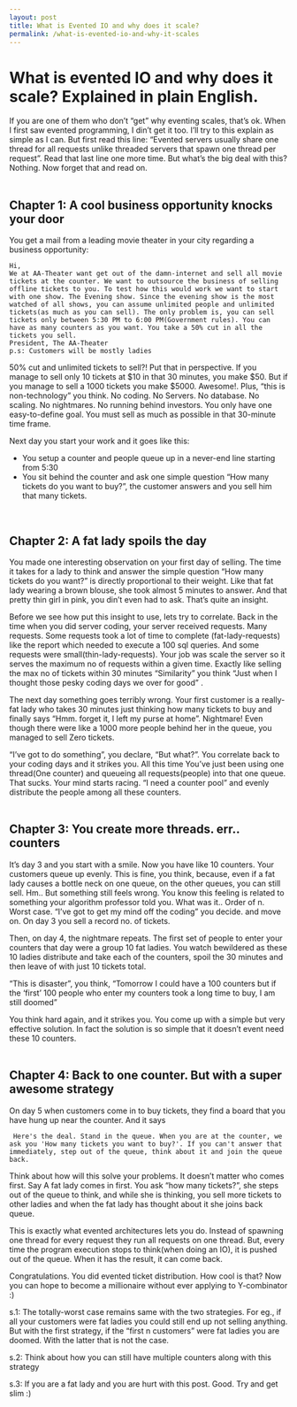 ```yaml
---
layout: post
title: What is Evented IO and why does it scale?
permalink: /what-is-evented-io-and-why-it-scales
---
```


What is evented IO and why does it scale? Explained in plain English.
=====================================================================

If you are one of them who don’t “get” why eventing scales, that’s ok.
When I first saw evented programming, I din’t get it too. I’ll try to
this explain as simple as I can. But first read this line: “Evented
servers usually share one thread for all requests unlike threaded
servers that spawn one thread per request”. Read that last line one more
time. But what’s the big deal with this? Nothing. Now forget that and
read on.  
 

Chapter 1: A cool business opportunity knocks your door
-------------------------------------------------------

You get a mail from a leading movie theater in your city regarding a
business opportunity:

    Hi,
    We at AA-Theater want get out of the damn-internet and sell all movie tickets at the counter. We want to outsource the business of selling offline tickets to you. To test how this would work we want to start with one show. The Evening show. Since the evening show is the most watched of all shows, you can assume unlimited people and unlimited tickets(as much as you can sell). The only problem is, you can sell tickets only between 5:30 PM to 6:00 PM(Government rules). You can have as many counters as you want. You take a 50% cut in all the tickets you sell. 
    President, The AA-Theater
    p.s: Customers will be mostly ladies

50% cut and unlimited tickets to sell?! Put that in perspective. If you
manage to sell only 10 tickets at $10 in that 30 minutes, you make $50.
But if you manage to sell a 1000 tickets you make $5000. Awesome!. Plus,
“this is non-technology” you think. No coding. No Servers. No database.
No scaling. No nightmares. No running behind investors. You only have
one easy-to-define goal. You must sell as much as possible in that
30-minute time frame.

Next day you start your work and it goes like this:

-   You setup a counter and people queue up in a never-end line starting
    from 5:30
-   You sit behind the counter and ask one simple question “How many
    tickets do you want to buy?”, the customer answers and you sell him
    that many tickets.

 

Chapter 2: A fat lady spoils the day
------------------------------------

You made one interesting observation on your first day of selling. The
time it takes for a lady to think and answer the simple question “How
many tickets do you want?” is directly proportional to their weight.
Like that fat lady wearing a brown blouse, she took almost 5 minutes to
answer. And that pretty thin girl in pink, you din’t even had to ask.
That’s quite an insight.

Before we see how put this insight to use, lets try to correlate. Back
in the time when you did server coding, your server received requests.
Many requests. Some requests took a lot of time to complete
(fat-lady-requests) like the report which needed to execute a 100 sql
queries. And some requests were small(thin-lady-requests). Your job was
scale the server so it serves the maximum no of requests within a given
time. Exactly like selling the max no of tickets within 30 minutes
“Similarity” you think “Just when I thought those pesky coding days we
over for good” .

The next day something goes terribly wrong. Your first customer is a
really-fat lady who takes 30 minutes just thinking how many tickets to
buy and finally says “Hmm. forget it, I left my purse at home”.
Nightmare! Even though there were like a 1000 more people behind her in
the queue, you managed to sell Zero tickets.

“I’ve got to do something”, you declare, “But what?”. You correlate back
to your coding days and it strikes you. All this time You’ve just been
using one thread(One counter) and queueing all requests(people) into
that one queue. That sucks. Your mind starts racing. “I need a counter
pool” and evenly distribute the people among all these counters.  
 

Chapter 3: You create more threads. err.. counters
--------------------------------------------------

It’s day 3 and you start with a smile. Now you have like 10 counters.
Your customers queue up evenly. This is fine, you think, because, even
if a fat lady causes a bottle neck on one queue, on the other queues,
you can still sell. Hm.. But something still feels wrong. You know this
feeling is related to something your algorithm professor told you. What
was it.. Order of n. Worst case. “I’ve got to get my mind off the
coding” you decide. and move on. On day 3 you sell a record no. of
tickets.

Then, on day 4, the nightmare repeats. The first set of people to enter
your counters that day were a group 10 fat ladies. You watch bewildered
as these 10 ladies distribute and take each of the counters, spoil the
30 minutes and then leave of with just 10 tickets total.

“This is disaster”, you think, “Tomorrow I could have a 100 counters but
if the ‘first’ 100 people who enter my counters took a long time to buy,
I am still doomed”

You think hard again, and it strikes you. You come up with a simple but
very effective solution. In fact the solution is so simple that it
doesn’t event need these 10 counters.  
 

Chapter 4: Back to one counter. But with a super awesome strategy
-----------------------------------------------------------------

On day 5 when customers come in to buy tickets, they find a board that
you have hung up near the counter. And it says

     Here's the deal. Stand in the queue. When you are at the counter, we ask you 'How many tickets you want to buy?'. If you can't answer that immediately, step out of the queue, think about it and join the queue back.

Think about how will this solve your problems. It doesn’t matter who
comes first. Say A fat lady comes in first. You ask “how many tickets?”,
she steps out of the queue to think, and while she is thinking, you sell
more tickets to other ladies and when the fat lady has thought about it
she joins back queue.

This is exactly what evented architectures lets you do. Instead of
spawning one thread for every request they run all requests on one
thread. But, every time the program execution stops to think(when doing
an IO), it is pushed out of the queue. When it has the result, it can
come back.

Congratulations. You did evented ticket distribution. How cool is that?
Now you can hope to become a millionaire without ever applying to
Y-combinator :)

s.1: The totally-worst case remains same with the two strategies. For
eg., if all your customers were fat ladies you could still end up not
selling anything. But with the first strategy, if the “first n
customers” were fat ladies you are doomed. With the latter that is not
the case.

s.2: Think about how you can still have multiple counters along with
this strategy

s.3: If you are a fat lady and you are hurt with this post. Good. Try
and get slim :)

